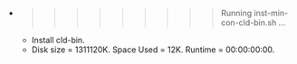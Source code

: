* >>>>>>>>> Running inst-min-con-cld-bin.sh ...
  * Install cld-bin.
  * Disk size = 1311120K. Space Used = 12K. Runtime = 00:00:00:00.
